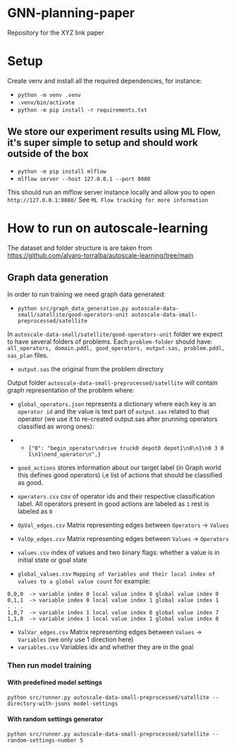 # GNN-planning-paper
Repository for the XYZ link paper

# Setup

Create venv and install all the required dependencies, for instance:
- `python -m venv .venv`
- `.venv/bin/activate`
- `python -m pip install -r requirements.txt`

## We store our experiment results using ML Flow, it's super simple to setup and should work outside of the box
- `python -m pip install mlflow`
- `mlflow server --host 127.0.0.1 --port 8080`

This should run an mlflow server instance locally and allow you to open `http://127.0.0.1:8080/`
See `ML Flow tracking for more information`


# How to run on autoscale-learning
The dataset and folder structure is are taken from https://github.com/alvaro-torralba/autoscale-learning/tree/main

## Graph data generation
In order to run training we need graph data generated:
- `python src/graph_data_generation.py autoscale-data-small/satellite/good-operators-unit autoscale-data-small-preprocessed/satellite`

In `autoscale-data-small/satellite/good-operators-unit` folder we expect to have several folders of problems. Each `problem-folder` should have: `all_operators, domain.pddl, good_operators, output.sas, problem.pddl, sas_plan` files.

- `output.sas` the original from the problem directory

Output folder `autoscale-data-small-preprocessed/satellite` will contain graph representation of the problem where:
- `global_operators.json` represents a dictionary where each key is an `operator id` and the value is text part of `output.sas` related to that operator (we use it to re-created output.sas after prunning operators classified as wrong ones):
- - `{"0": "begin_operator\ndrive truck0 depot0 depot1\n0\n1\n0 3 0 1\n1\nend_operator\n",}`

- `good_actions` stores information about our target label (in Graph world this defines good operators) i,e list of actions that should be classified as good.

- `operators.csv` csv of operator ids and their respective classification label. All operators present in good actions are labeled as `1` rest is labeled as `0`

- `OpVal_edges.csv` Matrix representing edges between `Operators` -> `Values`

- `ValOp_edges.csv` Matrix representing edges between `Values` -> `Operators`

- `values.csv` index of values and two binary flags: whether a value is in initial state or goal state

- `global_values.csv` `Mapping of Variables and their local index of values to a global value count` for example:
```
0,0,0  -> variable index 0 local value index 0 global value index 0
0,1,1  -> variable index 0 local value index 1 global value index 1
. . .
1,0,7  -> variable index 1 local value index 0 global value index 7
1,1,8  -> variable index 1 local value index 1 global value index 8
```
- `ValVar_edges.csv` Matrix representing edges between `Values` -> `Variables` (we only use 1 direction here)
- `variables.csv` Variables idx and whether they are in the goal


### Then run model training 
#### With predefined model settings
`python src/runner.py autoscale-data-small-preprocessed/satellite --directory-with-jsons model-settings`

#### With random settings generator
`python src/runner.py autoscale-data-small-preprocessed/satellite --random-settings-number 5`
